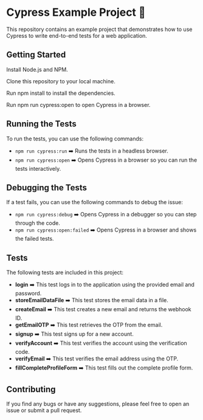 <!DOCTYPE html>
<html lang="en">
<head>
  <meta charset="UTF-8">
  <meta name="viewport" content="width=device-width, initial-scale=1.0">
  <meta name="description" content="Cypress Example Project - This repository contains an example project that demonstrates how to use Cypress to write end-to-end tests for a web application.">
  <meta name="keywords" content="Cypress, example project, end-to-end tests, web application, testing">
  <meta name="author" content="Your Name">
  <title>Cypress Example Project</title>
</head>
<body>
  <h1>Cypress Example Project 🚀</h1>

  <p>This repository contains an example project that demonstrates how to use Cypress to write end-to-end tests for a web application.</p>

  <h2>Getting Started</h2>
  <p>Install Node.js and NPM.</p>
  <p>Clone this repository to your local machine.</p>
  <p>Run npm install to install the dependencies.</p>
  <p>Run npm run cypress:open to open Cypress in a browser.</p>

  <h2>Running the Tests</h2>
  <p>To run the tests, you can use the following commands:</p>
  <ul>
    <li><code>npm run cypress:run</code> ➡️ Runs the tests in a headless browser.</li>
    <li><code>npm run cypress:open</code> ➡️ Opens Cypress in a browser so you can run the tests interactively.</li>
  </ul>

  <h2>Debugging the Tests</h2>
  <p>If a test fails, you can use the following commands to debug the issue:</p>
  <ul>
    <li><code>npm run cypress:debug</code> ➡️ Opens Cypress in a debugger so you can step through the code.</li>
    <li><code>npm run cypress:open:failed</code> ➡️ Opens Cypress in a browser and shows the failed tests.</li>
  </ul>

  <h2>Tests</h2>
  <p>The following tests are included in this project:</p>
  <ul>
    <li><strong>login</strong> ➡️ This test logs in to the application using the provided email and password.</li>
    <li><strong>storeEmailDataFile</strong> ➡️ This test stores the email data in a file.</li>
    <li><strong>createEmail</strong> ➡️ This test creates a new email and returns the webhook ID.</li>
    <li><strong>getEmailOTP</strong> ➡️ This test retrieves the OTP from the email.</li>
    <li><strong>signup</strong> ➡️ This test signs up for a new account.</li>
    <li><strong>verifyAccount</strong> ➡️ This test verifies the account using the verification code.</li>
    <li><strong>verifyEmail</strong> ➡️ This test verifies the email address using the OTP.</li>
    <li><strong>fillCompleteProfileForm</strong> ➡️ This test fills out the complete profile form.</li>
  </ul>

  <h2>Contributing</h2>
  <p>If you find any bugs or have any suggestions, please feel free to open an issue or submit a pull request.</p>
</body>
</html>
